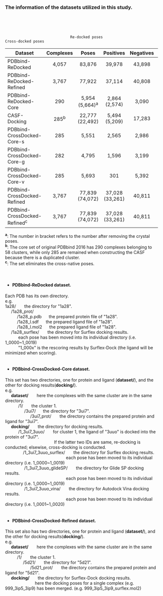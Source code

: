 ###  The information of the datasets utilized in this study.
<br/>  
<br/>	    
<br/>	    
	    
	 
                                  Re-docked poses                                   Cross-docked poses

|Dataset| Complexes | Poses  | Positives  |  Negatives |  Complexes | Poses  | Positives | 	Negatives|
| ------ | :------: | :------: | :------: | :------: | :------: | :-----: | :------: | :------: |
| PDBbind-ReDocked	| 4,057	| 83,876	| 39,978 | 	43,898	| /	| /	| /	| /| 
| PDBbind-ReDocked-Refined	| 3,767	| 77,922	| 37,114	| 40,808	| /	| /	| /	| /| 
| PDBbind-ReDocked-Core| 	290	| 5,954 (5,664)<sup>a</sup>	| 2,864 (2,574)	| 3,090	| /	| /	| /	| /
| CASF-Docking	| 285<sup>b</sup>	| 22,777 (22,492)	| 5,494 (5,209)	| 17,283	| /	| /	| /	| /| 
| PDBbind-CrossDocked-Core-s	| 285	| 5,551	| 2,565	| 2,986	| 1,058	| 20,859	| 5,872	| 14,987| 
| PDBbind-CrossDocked-Core-g	| 282	| 4,795	| 1,596	| 3,199	| 1,030	| 17,814	| 3,768	| 14,046| 
| PDBbind-CrossDocked-Core-v	| 285	| 5,693	| 301	| 5,392	| 1,058	| 21,145	| 740	| 20,405| 
| PDBbind-CrossDocked-Refined	| 3,767	| 77,839 (74,072)	| 37,028 (33,261)	| 40,811	| 90,002	| 1,874,433	| 1,499,702	| 374,731| 
| PDBbind-CrossDocked-Refined<sup>c</sup>	| 3,767	| 77,839 (74,072)	| 37,028 (33,261)	| 40,811	| 90,002	| 1,731,351	| 1,428,161	| 303,190| 

<sup>**a**</sup>: The number in bracket refers to the number after removing the crystal poses.     
<sup>**b**</sup>: The core set of original PDBbind 2016 has 290 complexes belonging to 58 clusters, while only 285 are remained when constructing the CASF because there is a duplicated cluster.     
<sup>**c**</sup>: The set eliminates the cross-native poses.      
<br/> 
<br/>  
*	#### PDBbind-ReDocked dataset.
Each PDB has its own directory.    
e.g.       
1a28/  &nbsp;&nbsp;&nbsp;&nbsp;&nbsp; the directory for "1a28".        
&nbsp;&nbsp;&nbsp;&nbsp;&nbsp;/1a28_prot/     
&nbsp;&nbsp;&nbsp;&nbsp;&nbsp;&nbsp;&nbsp;&nbsp;&nbsp;&nbsp;/1a28_p.pdb   &nbsp;&nbsp;&nbsp;&nbsp;&nbsp;the prepared protein file of "1a28".     
&nbsp;&nbsp;&nbsp;&nbsp;&nbsp;&nbsp;&nbsp;&nbsp;&nbsp;&nbsp;/1a28_l.sdf   &nbsp;&nbsp;&nbsp;&nbsp;&nbsp;the prepared ligand file of "1a28".      
&nbsp;&nbsp;&nbsp;&nbsp;&nbsp;&nbsp;&nbsp;&nbsp;&nbsp;&nbsp;/1a28_l.mol2  &nbsp;&nbsp;&nbsp;&nbsp;&nbsp;the prepared ligand file of "1a28".      
&nbsp;&nbsp;&nbsp;&nbsp;&nbsp;/1a28_surflex/   &nbsp;&nbsp;&nbsp;&nbsp;&nbsp; the directory for Surflex docking results.     
&nbsp;&nbsp;&nbsp;&nbsp;&nbsp;&nbsp;&nbsp;&nbsp;&nbsp;&nbsp; each pose has been moved into its individual directory (i.e. 1_0000~1_0019)     
&nbsp;&nbsp;&nbsp;&nbsp;&nbsp;&nbsp;&nbsp;&nbsp;&nbsp;&nbsp; "1_000x" is the rescoring results by Surflex-Dock (the ligand will be minimized when scoring).     
<br/> 					
*	#### PDBbind-CrossDocked-Core dataset.
This set has two directories, one for protein and ligand (**dataset/**), and the other for docking results(**docking/**).                
e.g.       
&nbsp;&nbsp;&nbsp;&nbsp;&nbsp;**dataset/** &nbsp;&nbsp;&nbsp;&nbsp;&nbsp; here the complexes with the same cluster are in the same directory.             
&nbsp;&nbsp;&nbsp;&nbsp;&nbsp;&nbsp;&nbsp;&nbsp;&nbsp;&nbsp; /1/ &nbsp;&nbsp;&nbsp;&nbsp;&nbsp; the cluster 1.                 
&nbsp;&nbsp;&nbsp;&nbsp;&nbsp;&nbsp;&nbsp;&nbsp;&nbsp;&nbsp;&nbsp;&nbsp;&nbsp;&nbsp;&nbsp; /3ui7/ &nbsp;&nbsp;&nbsp;&nbsp;&nbsp;the directory for "3ui7".               
&nbsp;&nbsp;&nbsp;&nbsp;&nbsp;&nbsp;&nbsp;&nbsp;&nbsp;&nbsp;&nbsp;&nbsp;&nbsp;&nbsp;&nbsp;&nbsp;&nbsp;&nbsp;&nbsp;&nbsp; /3ui7_prot/ &nbsp;&nbsp;&nbsp;&nbsp;&nbsp; the directory contains the prepared protein and ligand for "3ui7".                   
&nbsp;&nbsp;&nbsp;&nbsp;&nbsp;**docking/**  &nbsp;&nbsp;&nbsp;&nbsp;&nbsp; the directory for docking results.	                 
&nbsp;&nbsp;&nbsp;&nbsp;&nbsp;&nbsp;&nbsp;&nbsp;&nbsp;&nbsp; /1_3ui7_3uuo/  &nbsp;&nbsp;&nbsp;&nbsp;&nbsp; for cluster 1, the ligand of "3uuo" is docked into the protein of "3ui7".       
&nbsp;&nbsp;&nbsp;&nbsp;&nbsp;&nbsp;&nbsp;&nbsp;&nbsp;&nbsp;&nbsp;&nbsp;&nbsp;&nbsp;&nbsp;&nbsp;&nbsp;&nbsp;&nbsp;&nbsp;&nbsp;&nbsp;&nbsp;&nbsp;&nbsp;&nbsp;&nbsp;&nbsp;&nbsp;&nbsp;&nbsp;&nbsp;&nbsp;&nbsp;&nbsp;&nbsp;&nbsp;&nbsp;&nbsp;&nbsp; If the latter two IDs are same, re-docking is conducted; elsewise, cross-docking is conducted.               
&nbsp;&nbsp;&nbsp;&nbsp;&nbsp;&nbsp;&nbsp;&nbsp;&nbsp;&nbsp;&nbsp;&nbsp;&nbsp;&nbsp;&nbsp;/1_3ui7_3uuo_surflex/  &nbsp;&nbsp;&nbsp;&nbsp;&nbsp; the directory for Surflex docking results.             
&nbsp;&nbsp;&nbsp;&nbsp;&nbsp;&nbsp;&nbsp;&nbsp;&nbsp;&nbsp;&nbsp;&nbsp;&nbsp;&nbsp;&nbsp;&nbsp;&nbsp;&nbsp;&nbsp;&nbsp;&nbsp;&nbsp;&nbsp;&nbsp;&nbsp;&nbsp;&nbsp;&nbsp;&nbsp;&nbsp;&nbsp;&nbsp;&nbsp;&nbsp;&nbsp;&nbsp;&nbsp;&nbsp;&nbsp;&nbsp;&nbsp;&nbsp;&nbsp;&nbsp;&nbsp;&nbsp;&nbsp;&nbsp;&nbsp;&nbsp; each pose has been moved to its individual directory (i.e. 1_0000~1_0019)              
&nbsp;&nbsp;&nbsp;&nbsp;&nbsp;&nbsp;&nbsp;&nbsp;&nbsp;&nbsp;&nbsp;&nbsp;&nbsp;&nbsp;&nbsp; /1_3ui7_3uuo_glideSP/  &nbsp;&nbsp;&nbsp;&nbsp;&nbsp; the directory for Glide SP docking results.           
&nbsp;&nbsp;&nbsp;&nbsp;&nbsp;&nbsp;&nbsp;&nbsp;&nbsp;&nbsp;&nbsp;&nbsp;&nbsp;&nbsp;&nbsp;&nbsp;&nbsp;&nbsp;&nbsp;&nbsp;&nbsp;&nbsp;&nbsp;&nbsp;&nbsp;&nbsp;&nbsp;&nbsp;&nbsp;&nbsp;&nbsp;&nbsp;&nbsp;&nbsp;&nbsp;&nbsp;&nbsp;&nbsp;&nbsp;&nbsp;&nbsp;&nbsp;&nbsp;&nbsp;&nbsp;&nbsp;&nbsp;&nbsp;&nbsp;&nbsp; each pose has been moved to its individual directory (i.e. 1_0000~1_0019)                 
&nbsp;&nbsp;&nbsp;&nbsp;&nbsp;&nbsp;&nbsp;&nbsp;&nbsp;&nbsp;&nbsp;&nbsp;&nbsp;&nbsp;&nbsp; /1_3ui7_3uuo_vina/     &nbsp;&nbsp;&nbsp;&nbsp;&nbsp; the directory for Autodock Vina docking results.             
&nbsp;&nbsp;&nbsp;&nbsp;&nbsp;&nbsp;&nbsp;&nbsp;&nbsp;&nbsp;&nbsp;&nbsp;&nbsp;&nbsp;&nbsp;&nbsp;&nbsp;&nbsp;&nbsp;&nbsp;&nbsp;&nbsp;&nbsp;&nbsp;&nbsp;&nbsp;&nbsp;&nbsp;&nbsp;&nbsp;&nbsp;&nbsp;&nbsp;&nbsp;&nbsp;&nbsp;&nbsp;&nbsp;&nbsp;&nbsp;&nbsp;&nbsp;&nbsp;&nbsp;&nbsp;&nbsp;&nbsp;&nbsp;&nbsp;&nbsp; each pose has been moved to its individual directory (i.e. 1_0001~1_0020)		             
<br/> 									
*	#### PDBbind-CrossDocked-Refined dataset.      
This set also has two directories, one for protein and ligand (**dataset/**), and the other for docking results(**docking/**).         
e.g.       
&nbsp;&nbsp;&nbsp;&nbsp;&nbsp;**dataset/** &nbsp;&nbsp;&nbsp;&nbsp;&nbsp; here the complexes with the same cluster are in the same directory.     
&nbsp;&nbsp;&nbsp;&nbsp;&nbsp;&nbsp;&nbsp;&nbsp;&nbsp;&nbsp;/1/ &nbsp;&nbsp;&nbsp;&nbsp;&nbsp; the cluster 1.     
&nbsp;&nbsp;&nbsp;&nbsp;&nbsp;&nbsp;&nbsp;&nbsp;&nbsp;&nbsp;&nbsp;&nbsp;&nbsp;&nbsp;&nbsp;/5d21/ &nbsp;&nbsp;&nbsp;&nbsp;&nbsp; the directory for "5d21".     
&nbsp;&nbsp;&nbsp;&nbsp;&nbsp;&nbsp;&nbsp;&nbsp;&nbsp;&nbsp;&nbsp;&nbsp;&nbsp;&nbsp;&nbsp;&nbsp;&nbsp;&nbsp;&nbsp;&nbsp; /5d21_prot/ &nbsp;&nbsp;&nbsp;&nbsp;&nbsp; the directory contains the prepared protein and ligand for "5d21".     
&nbsp;&nbsp;&nbsp;&nbsp;&nbsp;**docking/** &nbsp;&nbsp;&nbsp;&nbsp;&nbsp; the directory for Surflex-Dock docking results.       
&nbsp;&nbsp;&nbsp;&nbsp;&nbsp;&nbsp;&nbsp;&nbsp;&nbsp;&nbsp;&nbsp;&nbsp;&nbsp;&nbsp;&nbsp;&nbsp;&nbsp;&nbsp;&nbsp;&nbsp;&nbsp;&nbsp;&nbsp;&nbsp;&nbsp;here the docking poses for a single complex (e.g. 999_3ip5_3ip9) has been merged. (e.g. 999_3ip5_3ip9_surflex.mol2)     





